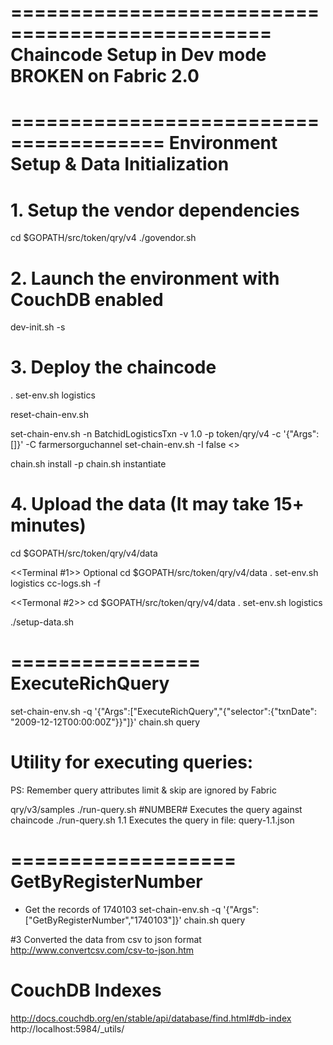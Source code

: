 ================================================
Chaincode Setup in Dev mode BROKEN on Fabric 2.0
================================================

=======================================
Environment Setup & Data Initialization
=======================================
# 1. Setup the vendor dependencies
cd $GOPATH/src/token/qry/v4
./govendor.sh

# 2. Launch the environment with CouchDB enabled
dev-init.sh  -s

# 3. Deploy the chaincode
. set-env.sh  logistics

reset-chain-env.sh

set-chain-env.sh -n BatchidLogisticsTxn -v 1.0 -p token/qry/v4 -c '{"Args":[]}' -C farmersorguchannel
set-chain-env.sh -I false  <<Init not needed>>

chain.sh install -p
chain.sh instantiate

# 4. Upload the data (It may take 15+ minutes)

cd $GOPATH/src/token/qry/v4/data

<<Terminal #1>> Optional 
cd $GOPATH/src/token/qry/v4/data
. set-env.sh  logistics
cc-logs.sh -f

<<Termonal #2>>
cd $GOPATH/src/token/qry/v4/data
. set-env.sh  logistics

./setup-data.sh

================
ExecuteRichQuery
================
set-chain-env.sh -q '{"Args":["ExecuteRichQuery","{\"selector\":{\"txnDate\": \"2009-12-12T00:00:00Z\"}}"]}'
chain.sh query

# Utility for executing queries:
PS: Remember query attributes limit & skip are ignored by Fabric

qry/v3/samples
./run-query.sh    #NUMBER#      Executes the query against chaincode
./run-query.sh    1.1           Executes the query in file:  query-1.1.json

===================
GetByRegisterNumber
===================
- Get the records of 1740103
set-chain-env.sh -q '{"Args":["GetByRegisterNumber","1740103"]}'
chain.sh query


#3 Converted the data from csv to json format
http://www.convertcsv.com/csv-to-json.htm



CouchDB Indexes
===============
http://docs.couchdb.org/en/stable/api/database/find.html#db-index
http://localhost:5984/_utils/
